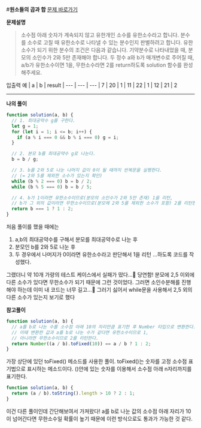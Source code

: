 #**원소들의 곱과 합**
[문제 바로가기](https://school.programmers.co.kr/learn/courses/30/lessons/120878)

**문제설명**

> 소수점 아래 숫자가 계속되지 않고 유한개인 소수를 유한소수라고 합니다. 분수를 소수로 고칠 때 유한소수로 나타낼 수 있는 분수인지 판별하려고 합니다. 유한소수가 되기 위한 분수의 조건은 다음과 같습니다.
> 기약분수로 나타내었을 때, 분모의 소인수가 2와 5만 존재해야 합니다.
> 두 정수 a와 b가 매개변수로 주어질 때, a/b가 유한소수이면 1을, 무한소수라면 2를 return하도록 solution 함수를 완성해주세요.

입출력 예
| a | b | result
| --- | --- | ---
| 7 | 20 | 1
| 11 | 22 | 1
| 12 | 21 | 2

---

**나의 풀이**

```javascript
function solution(a, b) {
  // 1. 최대공약수 g를 구한다.
  let g = 1;
  for (let i = 1; i <= b; i++) {
    if (a % i === 0 && b % i === 0) g = i;
  }

  // 2. 분모 b를 최대공약수 g로 나눈다.
  b = b / g;

  // 3. b를 2와 5로 나눈 나머지 값이 0이 될 때까지 반복문을 실행한다.
  // (= 2와 5를 제외한 소수가 있는지 확인)
  while (b % 2 === 0) b = b / 2;
  while (b % 5 === 0) b = b / 5;

  // 4. b가 1이라면 유한소수이므로(분모의 소인수가 2와 5만 존재) 1을 리턴,
  // b가 그 외의 값이라면 무한소수이므로(분모에 2와 5를 제외한 소수가 포함) 2를 리턴한다.
  return b === 1 ? 1 : 2;
}
```

처음 풀이를 했을 때에는

1. a,b의 최대공약수를 구해서 분모를 최대공약수로 나눈 후
2. 분모인 b를 2와 5로 나눈 후
3. 두 경우에서 나머지가 0이라면 유한소수라고 판단해서 1을 리턴
   ...하도록 코드를 작성했다.

그랬더니 약 10개 가량의 테스트 케이스에서 실패가 떴다...🥲
당연함! 분모에 2,5 이외에 다른 소수가 있다면 무한소수가 되기 때문에 그런 것이었다.
그러면 소인수분해를 진행해야 하는데 이미 내 코드는 너무 길고...🥲 그러기 싫어서 while문을 사용해서 2,5 외의 다른 소수가 있는지 보기로 했다

**참고풀이**

```javascript
function solution(a, b) {
  // a를 b로 나눈 수를 소수점 아래 10의 자리만큼 표기한 후 Number 타입으로 변환한다.
  // 이때 변환한 값과 a를 b로 나눈 수가 같다면 유한소수이므로 1,
  // 아니라면 무한소수이므로 2를 리턴한다.
  return Number((a / b).toFixed(10)) == a / b ? 1 : 2;
}
```

가장 상단에 있던 toFixed() 메소드를 사용한 풀이.
toFixed()는 숫자를 고정 소수점 표기법으로 표시하는 메소드이다.
()안에 있는 숫자를 이용해서 소수점 아래 n자리까지를 표기한다.

```javascript
function solution(a, b) {
  return (a / b).toString().length > 10 ? 2 : 1;
}
```

이건 다른 풀이인데 간단해보여서 가져왔다!
a를 b로 나눈 값의 소수점 아래 자리가 10이 넘어간다면 무한소수일 확률이 높기 때문에 이런 방식으로도 통과가 가능한 것 같다.
